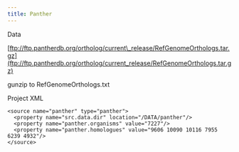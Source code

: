 ```yaml
---
title: Panther
---
```


Data

[ftp://ftp.pantherdb.org/ortholog/current\_release/RefGenomeOrthologs.tar.gz](ftp://ftp.pantherdb.org/ortholog/current_release/RefGenomeOrthologs.tar.gz)

gunzip to RefGenomeOrthologs.txt

Project XML

```markup
<source name="panther" type="panther">
  <property name="src.data.dir" location="/DATA/panther"/>
  <property name="panther.organisms" value="7227"/>
  <property name="panther.homologues" value="9606 10090 10116 7955 6239 4932"/>
</source>
```

